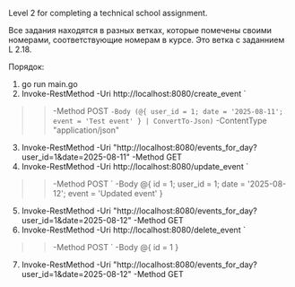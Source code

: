 Level 2 for completing a technical school assignment.

Все задания находятся в разных ветках, которые помечены своими номерами, соответствующие номерам в курсе.
Это ветка с заданнием L 2.18.

Порядок:
1) go run main.go
2) Invoke-RestMethod -Uri http://localhost:8080/create_event `
>>   -Method POST `
>>   -Body (@{ user_id = 1; date = '2025-08-11'; event = 'Test event' } | ConvertTo-Json) `
>>   -ContentType "application/json"
3)  Invoke-RestMethod -Uri "http://localhost:8080/events_for_day?user_id=1&date=2025-08-11" -Method GET
4) Invoke-RestMethod -Uri http://localhost:8080/update_event `                                        
>>   -Method POST `
>>   -Body @{ id = 1; user_id = 1; date = '2025-08-12'; event = 'Updated event' }
5) Invoke-RestMethod -Uri "http://localhost:8080/events_for_day?user_id=1&date=2025-08-12" -Method GET
6) Invoke-RestMethod -Uri http://localhost:8080/delete_event `                                        
>>   -Method POST `
>>   -Body @{ id = 1 }
7) Invoke-RestMethod -Uri "http://localhost:8080/events_for_day?user_id=1&date=2025-08-12" -Method GET
